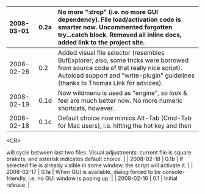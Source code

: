 | 2008-03-01 | 0.2a | No more ":drop" (i.e. no more GUI dependency). File load/activation code is smarter now. Uncommented forgotten try...catch block. Removed all inline docs, added link to the project site. |
|:-----------|:-----|:-------------------------------------------------------------------------------------------------------------------------------------------------------------------------------------------|
| 2008-02-26 | 0.2 | Added visual file selector (resembles BufExplorer; also, some tricks were borrowed from source code of that really nice script). Autoload support and "write-plugin" guidelines (thanks to Thomas Link for advices). |
| 2008-02-19 | 0.1d | Now wildmenu is used as "engine", so look & feel are much better now. No more numeric shortcats, however. |
| 2008-02-18 | 0.1c | Default choice now mimics Alt-Tab (Cmd-Tab for Mac users), i.e. hitting the hot key and then 

&lt;CR&gt;

 will cycle between last two files. Visual adjustments: current file is square brakets, and asterisk indicates default choice. |
| 2008-02-18 | 0.1b | If selected file is already visible in some window, the script will activate it. |
| 2008-02-17 | 0.1a | When GUI is available, dialog forced to be console-friendly, i.e. no GUI  window is poping up. |
| 2008-02-16 | 0.1 | Initial release. |